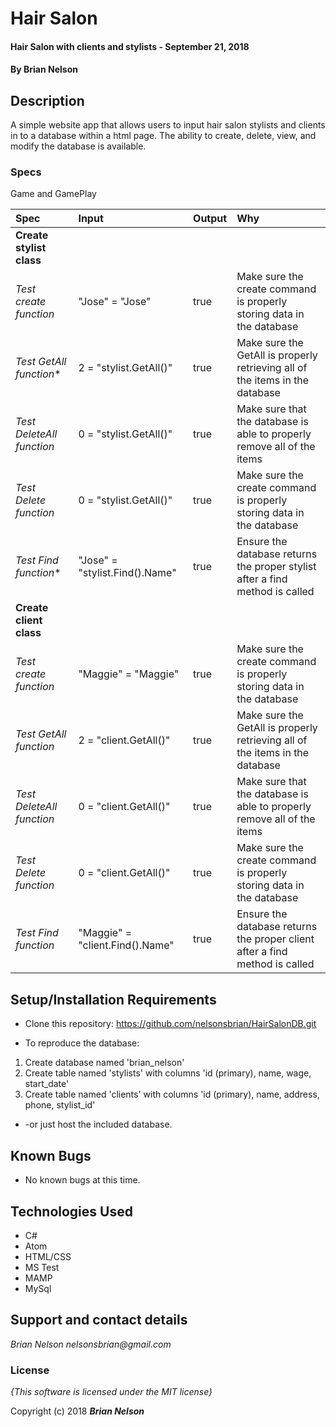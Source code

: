 # Hair Salon

#### Hair Salon with clients and stylists - September 21, 2018

#### By **Brian Nelson**

## Description

A simple website app that allows users to input hair salon stylists and clients in to a database within a html page. The ability to create, delete, view, and modify the database is available.

### Specs    

Game and GamePlay

| Spec | Input | Output | Why |
| :-----------------  | :------------- | :---------- | :----------- |
| **Create stylist class** |  |  |  |
| *Test create function* | "Jose" = "Jose" | true | Make sure the create command is properly storing data in the database |
| *Test GetAll function** | 2 = "stylist.GetAll()" | true | Make sure the GetAll is properly retrieving all of the items in the database |
| *Test DeleteAll function* | 0 = "stylist.GetAll()" | true | Make sure that the database is able to properly remove all of the items |
| *Test Delete function* | 0 = "stylist.GetAll()" | true | Make sure the create command is properly storing data in the database |
| *Test Find function** | "Jose" = "stylist.Find().Name" | true | Ensure the database returns the proper stylist after a find method is called |
| **Create client class** |  |  |  |
| *Test create function* | "Maggie" = "Maggie" | true | Make sure the create command is properly storing data in the database |
| *Test GetAll function* | 2 = "client.GetAll()" | true | Make sure the GetAll is properly retrieving all of the items in the database |
| *Test DeleteAll function* | 0 = "client.GetAll()" | true | Make sure that the database is able to properly remove all of the items |
| *Test Delete function* | 0 = "client.GetAll()" | true | Make sure the create command is properly storing data in the database |
| *Test Find function* | "Maggie" = "client.Find().Name" | true | Ensure the database returns the proper client after a find method is called |

## Setup/Installation Requirements

* Clone this repository: https://github.com/nelsonsbrian/HairSalonDB.git

* To reproduce the database:
1. Create database named 'brian_nelson'
2. Create table named 'stylists' with columns 'id (primary), name, wage, start_date'
3. Create table named 'clients' with columns 'id (primary), name, address, phone, stylist_id'
* -or just host the included database.

## Known Bugs
* No known bugs at this time.

## Technologies Used
* C#
* Atom
* HTML/CSS
* MS Test
* MAMP
* MySql

## Support and contact details

_Brian Nelson nelsonsbrian@gmail.com_

### License

*{This software is licensed under the MIT license}*

Copyright (c) 2018 **_Brian Nelson_**
